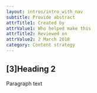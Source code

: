 ```yaml
---
layout: intros/intro_with_nav
subtitle: Provide abstract
attrTitle1: Created by
attrValue1: Who helped make this
attrTitle2: Reviewed on
attrValue2: 2 March 2018
category: Content strategy
---
```


## [3]Heading 2

Paragraph text
